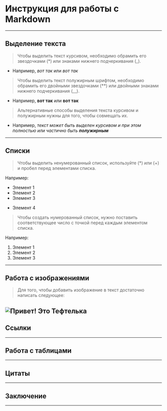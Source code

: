 # Инструкция для работы с Markdown
---
## Выделение текста
>Чтобы выделить текст курсивом, необходимо обрамить его звездочками (*) или знаками нижнего подчеркивания (_). 
* Например, *вот так* или _вот так_
>Чтобы выделить текст полужирным шрифтом, необходимо обрамить его двойными звездочками (**) или двойными знаками нижнего подчеркивания (__).
* Например, **вот так** или __вот так__
>Альтернативные способы выделения текста курсивом и полужирным нужны для того, чтобы совмещать их.
* Например, _текст может быть выделен курсивом и при этом полностью или частично быть **полужирным**_
---
## Списки
>Чтобы выделить ненумерованный список, используйте (*) или (+) и пробел перед элементами списка.

Например:
* Элемент 1
* Элемент 2
* Элемент 3
+ Элемент 4
>Чтобы создать нумерованный список, нужно поставить соответствующее число с точкой перед каждым элементом списка.

Например:
1. Элемент 1
2. Элемент 2
3. Элемент 3

---
## Работа с изображениями
>Для того, чтобы добавить изображение в текст достаточно написать следующее:

![Привет! Это Тефтелька](Тефтелька.jpg)
---
## Ссылки
---
## Работа с таблицами
---
## Цитаты
---
## Заключение
---